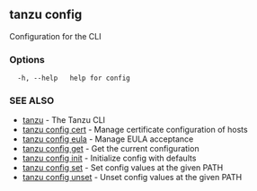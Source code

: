 ## tanzu config

Configuration for the CLI

### Options

```
  -h, --help   help for config
```

### SEE ALSO

* [tanzu](tanzu.md)	 - The Tanzu CLI
* [tanzu config cert](tanzu_config_cert.md)	 - Manage certificate configuration of hosts
* [tanzu config eula](tanzu_config_eula.md)	 - Manage EULA acceptance
* [tanzu config get](tanzu_config_get.md)	 - Get the current configuration
* [tanzu config init](tanzu_config_init.md)	 - Initialize config with defaults
* [tanzu config set](tanzu_config_set.md)	 - Set config values at the given PATH
* [tanzu config unset](tanzu_config_unset.md)	 - Unset config values at the given PATH

